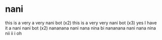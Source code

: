 # nani
this is a very
a very nani bot (x2)
this is a very 
very nani bot (x3)
yes I have it a
nani nani bot (x2)
nananana
nani nana nina bi
nananana
nani nana nina nii ii i
oh
